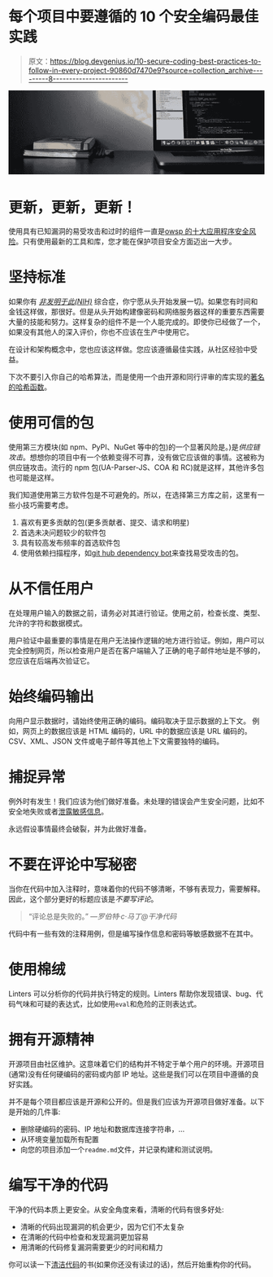 # 每个项目中要遵循的 10 个安全编码最佳实践

> 原文：<https://blog.devgenius.io/10-secure-coding-best-practices-to-follow-in-every-project-90860d7470e9?source=collection_archive---------8----------------------->

![](img/b148ce8f3b6a786f395a59cec51830a2.png)

# 更新，更新，更新！

使用具有已知漏洞的易受攻击和过时的组件一直是[owsp 的十大应用程序安全风险](https://owasp.org/www-project-top-ten/)。只有使用最新的工具和库，您才能在保护项目安全方面迈出一大步。

# 坚持标准

如果你有 [*非发明于此(NIH)*](https://en.wikipedia.org/wiki/Not_invented_here) 综合症，你宁愿从头开始发展一切。如果您有时间和金钱这样做，那很好。但是从头开始构建像密码和网络服务器这样的重要东西需要大量的技能和努力。这样复杂的组件不是一个人能完成的。即使你已经做了一个，如果没有其他人的深入评价，你也不应该在生产中使用它。

在设计和架构概念中，您也应该这样做。您应该遵循最佳实践，从社区经验中受益。

下次不要引入你自己的哈希算法，而是使用一个由开源和同行评审的库实现的[著名的哈希函数](https://en.wikipedia.org/wiki/Cryptographic_hash_function#Cryptographic_hash_algorithms)。

# 使用可信的包

使用第三方模块(如 npm、PyPI、NuGet 等中的包)的一个显著风险是。)是*供应链攻击*。想想你的项目中有一个依赖变得不可靠，没有做它应该做的事情。这被称为供应链攻击。流行的 npm 包(UA-Parser-JS、COA 和 RC)就是这样，其他许多包也可能是这样。

我们知道使用第三方软件包是不可避免的。所以，在选择第三方库之前，这里有一些小技巧需要考虑。

1.  喜欢有更多贡献的包(更多贡献者、提交、请求和明星)
2.  首选未决问题较少的软件包
3.  具有较高发布频率的首选软件包
4.  使用依赖扫描程序，如[git hub dependency bot](https://docs.github.com/en/code-security/dependabot/dependabot-security-updates/configuring-dependabot-security-updates)来查找易受攻击的包。

# 从不信任用户

在处理用户输入的数据之前，请务必对其进行验证。使用之前，检查长度、类型、允许的字符和数据模式。

用户验证中最重要的事情是在用户无法操作逻辑的地方进行验证。例如，用户可以完全控制网页，所以检查用户是否在客户端输入了正确的电子邮件地址是不够的，您应该在后端再次验证它。

# 始终编码输出

向用户显示数据时，请始终使用正确的编码。编码取决于显示数据的上下文。
例如，网页上的数据应该是 HTML 编码的，URL 中的数据应该是 URL 编码的。CSV、XML、JSON 文件或电子邮件等其他上下文需要独特的编码。

# 捕捉异常

例外时有发生！我们应该为他们做好准备。未处理的错误会产生安全问题，比如不安全地失败或者[泄露敏感信息](https://www.thesmartscanner.com/vulnerability-list/detailed-application-and-database-error)。

永远假设事情最终会破裂，并为此做好准备。

# 不要在评论中写秘密

当你在代码中加入注释时，意味着你的代码不够清晰，不够有表现力，需要解释。因此，这个部分更好的标题应该是*不要写评论*。

> “评论总是失败的。” *—罗伯特·c·马丁@干净代码*

代码中有一些有效的注释用例，但是编写操作信息和密码等敏感数据不在其中。

# 使用棉绒

Linters 可以分析你的代码并执行特定的规则。Linters 帮助你发现错误、bug、代码气味和可疑的表达式，比如使用`eval`和危险的正则表达式。

# 拥有开源精神

开源项目由社区维护。这意味着它们的结构并不特定于单个用户的环境。开源项目(通常)没有任何硬编码的密码或内部 IP 地址。这些是我们可以在项目中遵循的良好实践。

并不是每个项目都应该是开源和公开的。但是我们应该为开源项目做好准备。以下是开始的几件事:

*   删除硬编码的密码、IP 地址和数据库连接字符串，…
*   从环境变量加载所有配置
*   向您的项目添加一个`readme.md`文件，并记录构建和测试说明。

# 编写干净的代码

干净的代码本质上更安全。从安全角度来看，清晰的代码有很多好处:

*   清晰的代码出现漏洞的机会更少，因为它们不太复杂
*   在清晰的代码中检查和发现漏洞更加容易
*   用清晰的代码修复漏洞需要更少的时间和精力

你可以读一下[清洁代码](https://www.google.com/books/edition/_/hjEFCAAAQBAJ)的书(如果你还没有读过的话)，然后开始重构你的代码。